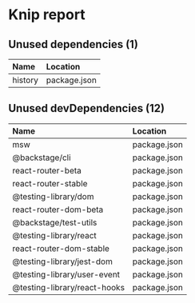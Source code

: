 # Knip report

## Unused dependencies (1)

| Name    | Location     |
|:--------|:-------------|
| history | package.json |

## Unused devDependencies (12)

| Name                         | Location     |
|:-----------------------------|:-------------|
| msw                          | package.json |
| @backstage/cli               | package.json |
| react-router-beta            | package.json |
| react-router-stable          | package.json |
| @testing-library/dom         | package.json |
| react-router-dom-beta        | package.json |
| @backstage/test-utils        | package.json |
| @testing-library/react       | package.json |
| react-router-dom-stable      | package.json |
| @testing-library/jest-dom    | package.json |
| @testing-library/user-event  | package.json |
| @testing-library/react-hooks | package.json |

